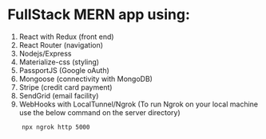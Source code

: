 # FullStack MERN app using:
1. React with Redux (front end)
2. React Router (navigation)
3. Nodejs/Express
4. Materialize-css (styling)
5. PassportJS (Google oAuth)
6. Mongoose (connectivity with MongoDB)
7. Stripe (credit card payment)
8. SendGrid (email facility)
9. WebHooks with LocalTunnel/Ngrok (To run Ngrok on your local machine use the below command on the server directory)

```bash
	npx ngrok http 5000
```

